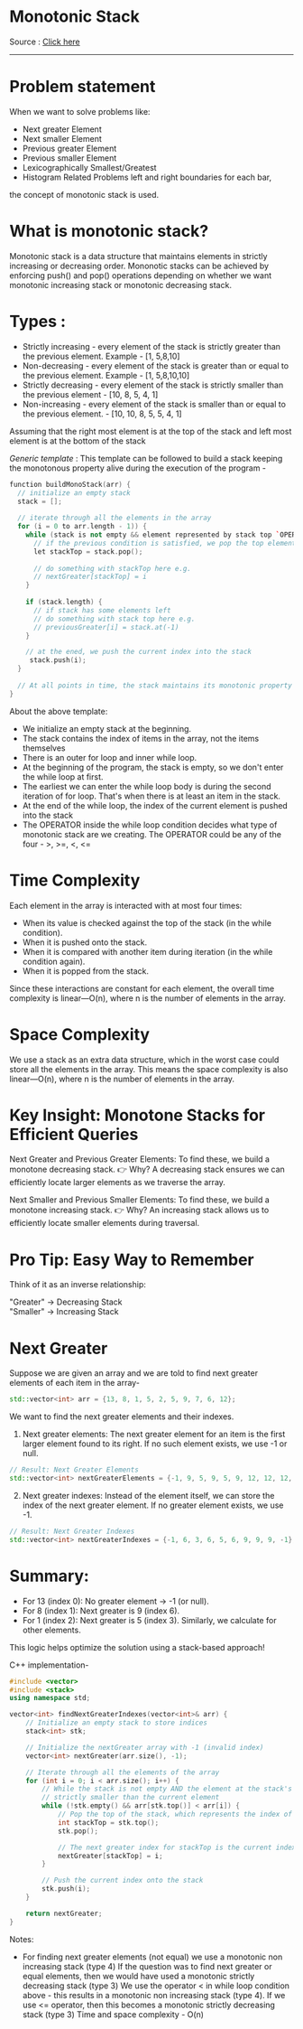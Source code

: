 # Monotonic Stack  

Source : [Click here](https://leetcode.com/discuss/study-guide/5148505/Monotonic-Stack-Guide-%2B-List-of-Problems/)

---

# Problem statement

When we want to solve problems like:
- Next greater Element
- Next smaller Element
- Previous greater Element
- Previous smaller Element
- Lexicographically Smallest/Greatest
- Histogram Related Problems left and right boundaries for each bar,

the concept of monotonic stack is used.

# What is monotonic stack?

Monotonic stack is a data structure that maintains elements in strictly increasing or decreasing order. Mononotic stacks can be achieved by enforcing push() and pop() operations depending on whether we want monotonic increasing stack or monotonic decreasing stack.


# Types : 

- Strictly increasing - every element of the stack is strictly greater than the previous element. Example - [1, 5,8,10]
- Non-decreasing - every element of the stack is greater than or equal to the previous element. Example - [1, 5,8,10,10]
- Strictly decreasing - every element of the stack is strictly smaller than the previous element - [10, 8, 5, 4, 1]
- Non-increasing - every element of the stack is smaller than or equal to the previous element. - [10, 10, 8, 5, 5, 4, 1]

Assuming that the right most element is at the top of the stack and left most element is at the bottom of the stack

_Generic template_ :
This template can be followed to build a stack keeping the monotonous property alive during the execution of the program -

``` C++
function buildMonoStack(arr) {
  // initialize an empty stack
  stack = [];
  
  // iterate through all the elements in the array
  for (i = 0 to arr.length - 1)) {
    while (stack is not empty && element represented by stack top `OPERATOR` arr[i]) {
      // if the previous condition is satisfied, we pop the top element
      let stackTop = stack.pop();
  
      // do something with stackTop here e.g.
      // nextGreater[stackTop] = i
    }
  
    if (stack.length) {
      // if stack has some elements left
      // do something with stack top here e.g.
      // previousGreater[i] = stack.at(-1)
    }

    // at the ened, we push the current index into the stack
     stack.push(i);
  }
  
  // At all points in time, the stack maintains its monotonic property
}
```

About the above template:

- We initialize an empty stack at the beginning.
- The stack contains the index of items in the array, not the items themselves
- There is an outer for loop and inner while loop.
- At the beginning of the program, the stack is empty, so we don't enter the while loop at first.
- The earliest we can enter the while loop body is during the second iteration of for loop. That's when there is at least an item in the stack.
- At the end of the while loop, the index of the current element is pushed into the stack
- The OPERATOR inside the while loop condition decides what type of monotonic stack are we creating.
The OPERATOR could be any of the four - >, >=, <, <=

# Time Complexity
Each element in the array is interacted with at most four times:

- When its value is checked against the top of the stack (in the while condition).
- When it is pushed onto the stack.
- When it is compared with another item during iteration (in the while condition again).
- When it is popped from the stack.

Since these interactions are constant for each element, the overall time complexity is linear—O(n), where n is the number of elements in the array.

# Space Complexity
We use a stack as an extra data structure, which in the worst case could store all the elements in the array. This means the space complexity is also linear—O(n), where n is the number of elements in the array.


# Key Insight: Monotone Stacks for Efficient Queries

Next Greater and Previous Greater Elements:
To find these, we build a monotone decreasing stack.
👉 Why? A decreasing stack ensures we can efficiently locate larger elements as we traverse the array.

Next Smaller and Previous Smaller Elements:
To find these, we build a monotone increasing stack.
👉 Why? An increasing stack allows us to efficiently locate smaller elements during traversal.

# Pro Tip: Easy Way to Remember
Think of it as an inverse relationship:

"Greater" → Decreasing Stack
<br>
"Smaller" → Increasing Stack

# Next Greater

Suppose we are given an array and we are told to find next greater elements of each item in the array-

``` C++
std::vector<int> arr = {13, 8, 1, 5, 2, 5, 9, 7, 6, 12};
```
We want to find the next greater elements and their indexes.

1. Next greater elements: 
The next greater element for an item is the first larger element found to its right.
If no such element exists, we use -1 or null.
```C++
// Result: Next Greater Elements
std::vector<int> nextGreaterElements = {-1, 9, 5, 9, 5, 9, 12, 12, 12, -1};
```
2. Next greater indexes: Instead of the element itself, we can store the index of the next greater element.
If no greater element exists, we use -1.
```C++
// Result: Next Greater Indexes
std::vector<int> nextGreaterIndexes = {-1, 6, 3, 6, 5, 6, 9, 9, 9, -1};
```
# Summary:
- For 13 (index 0): No greater element → -1 (or null).
- For 8 (index 1): Next greater is 9 (index 6).
- For 1 (index 2): Next greater is 5 (index 3).
Similarly, we calculate for other elements.

This logic helps optimize the solution using a stack-based approach!

C++ implementation-
```C++
#include <vector>
#include <stack>
using namespace std;

vector<int> findNextGreaterIndexes(vector<int>& arr) {
    // Initialize an empty stack to store indices
    stack<int> stk;

    // Initialize the nextGreater array with -1 (invalid index)
    vector<int> nextGreater(arr.size(), -1);

    // Iterate through all the elements of the array
    for (int i = 0; i < arr.size(); i++) {
        // While the stack is not empty AND the element at the stack's top is 
        // strictly smaller than the current element
        while (!stk.empty() && arr[stk.top()] < arr[i]) {
            // Pop the top of the stack, which represents the index of the item
            int stackTop = stk.top();
            stk.pop();

            // The next greater index for stackTop is the current index i
            nextGreater[stackTop] = i;
        }

        // Push the current index onto the stack
        stk.push(i);
    }

    return nextGreater;
}
```

Notes:
- For finding next greater elements (not equal) we use a monotonic non increasing stack (type 4)
If the question was to find next greater or equal elements, then we would have used a monotonic strictly decreasing stack (type 3)
We use the operator < in while loop condition above - this results in a monotonic non increasing stack (type 4). If we use <= operator, then this becomes a monotonic strictly decreasing stack (type 3)
Time and space complexity - O(n)



















